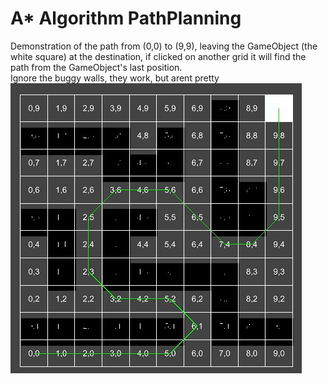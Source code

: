 # A* Algorithm PathPlanning
Demonstration of the path from (0,0) to (9,9), leaving the GameObject (the white square) at the destination, if clicked on another grid it will find the path from the GameObject's last position. <br>
Ignore the buggy walls, they work, but arent pretty <br>
![alt text](https://github.com/dmartinochoa/A-Star-Algorithm-PathPlanning/blob/main/img.jpg?raw=true)
